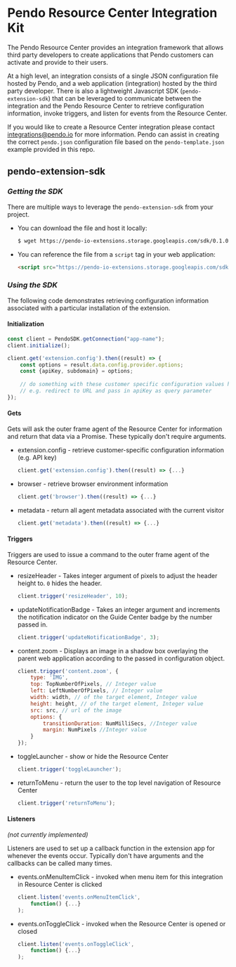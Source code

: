# Pendo Resource Center Integration Kit

The Pendo Resource Center provides an integration framework that allows third party developers to create applications that Pendo customers can activate and provide to their users.

At a high level, an integration consists of a single JSON configuration file hosted by Pendo, and a web application (integration) hosted by the third party developer.  There is also a lightweight Javascript SDK (`pendo-extension-sdk`) that can be leveraged to communicate between the integration and the Pendo Resource Center to retrieve configuration information, invoke triggers, and listen for events from the Resource Center.

If you would like to create a Resource Center integration please contact integrations@pendo.io for more information.  Pendo can assist in creating the correct `pendo.json` configuration file based on the `pendo-template.json` example provided in this repo.

## pendo-extension-sdk

### _Getting the SDK_

There are multiple ways to leverage the `pendo-extension-sdk` from your project.  

* You can download the file and host it locally:

    ```bash
    $ wget https://pendo-io-extensions.storage.googleapis.com/sdk/0.1.0/js/pendo-extensions-sdk.js
    ```

* You can reference the file from a `script` tag in your web application:
    
    ```html
    <script src="https://pendo-io-extensions.storage.googleapis.com/sdk/0.1.0/js/pendo-extensions-sdk.js"></script>
    ```

### _Using the SDK_

The following code demonstrates retrieving configuration information associated with a particular installation of the extension.

#### Initialization

```javascript
const client = PendoSDK.getConnection("app-name");
client.initialize();

client.get('extension.config').then((result) => {
    const options = result.data.config.provider.options;
    const {apiKey, subdomain} = options;
    
    // do something with these customer specific configuration values here
    // e.g. redirect to URL and pass in apiKey as query parameter
});
```

#### Gets

Gets will ask the outer frame agent of the Resource Center for information and return that data via a Promise. These typically don't require arguments.

 * extension.config - retrieve customer-specific configuration information (e.g. API key)
    ```javascript
    client.get('extension.config').then((result) => {...}
    ```
    
 * browser - retrieve browser environment information
    ```javascript
    client.get('browser').then((result) => {...}
    ```

 * metadata - return all agent metadata associated with the current visitor
    ```javascript
    client.get('metadata').then((result) => {...}
    ```

#### Triggers

Triggers are used to issue a command to the outer frame agent of the Resource Center.

 * resizeHeader - Takes integer argument of pixels to adjust the header height to. `0` hides the header.

    ```javascript
    client.trigger('resizeHeader', 10);
    ```

 * updateNotificationBadge - Takes an integer argument and increments the notification indicator on the Guide Center badge by the number passed in.

    ```javascript
    client.trigger('updateNotificationBadge', 3);
    ```

 * content.zoom - Displays an image in a shadow box overlaying the parent web application according to the passed in configuration object. 

   ```javascript
   client.trigger('content.zoom', {
       type: 'IMG',
       top: TopNumberOfPixels, // Integer value
       left: LeftNumberOfPixels, // Integer value
       width: width, // of the target element, Integer value
       height: height, // of the target element, Integer value
       src: src, // url of the image
       options: {
           transitionDuration: NumMilliSecs, //Integer value
           margin: NumPixels //Integer value
       }
   });
   ```

 * toggleLauncher - show or hide the Resource Center
    ```javascript
    client.trigger('toggleLauncher');
    ```

 * returnToMenu - return the user to the top level navigation of Resource Center
    ```javascript
    client.trigger('returnToMenu');
    ```

   
#### Listeners 

_(not currently implemented)_

Listeners are used to set up a callback function in the extension app for whenever the events occur. Typically don't have arguments and the callbacks can be called many times.

 * events.onMenuItemClick - invoked when menu item for this integration in Resource Center is clicked
    ```javascript
    client.listen('events.onMenuItemClick',
        function() {...}
    );
    ```

 * events.onToggleClick - invoked when the Resource Center is opened or closed
    ```javascript
    client.listen('events.onToggleClick',
        function() {...}
    );
    ```
